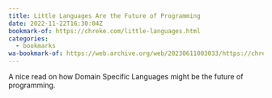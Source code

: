```yaml
---
title: Little Languages Are the Future of Programming
date: 2022-11-22T16:30:04Z
bookmark-of: https://chreke.com/little-languages.html
categories:
  - bookmarks
wa-bookmark-of: https://web.archive.org/web/20230611003033/https://chreke.com/little-languages.html
---
```


A nice read on how Domain Specific Languages might be the future of programming.
